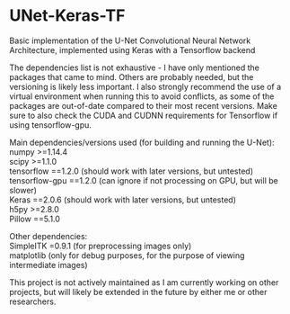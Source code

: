 # UNet-Keras-TF
Basic implementation of the U-Net Convolutional Neural Network Architecture, implemented using Keras with a Tensorflow backend

The dependencies list is not exhaustive - I have only mentioned the packages that came to mind. Others are probably needed, but the versioning is likely less important. I also strongly recommend the use of a virtual environment when running this to avoid conflicts, as some of the packages are out-of-date compared to their most recent versions. Make sure to also check the CUDA and CUDNN requirements for Tensorflow if using tensorflow-gpu.

Main dependencies/versions used (for building and running the U-Net):\
numpy >=1.14.4\
scipy >=1.1.0\
tensorflow ==1.2.0 (should work with later versions, but untested)\
tensorflow-gpu ==1.2.0 (can ignore if not processing on GPU, but will be slower)\
Keras ==2.0.6 (should work with later versions, but untested)\
h5py >=2.8.0\
Pillow ==5.1.0


Other dependencies:\
SimpleITK =0.9.1 (for preprocessing images only)\
matplotlib (only for debug purposes, for the purpose of viewing intermediate images)

This project is not actively maintained as I am currently working on other projects, but will likely be extended in the future by either me or other researchers.
